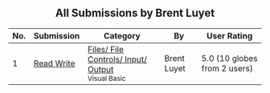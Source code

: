 ﻿<div align="center">

## All Submissions by Brent Luyet

</div>

No.  | Submission | Category | By   | User Rating
---- | ---------- | -------- | ---- | -----------
1 | [Read Write<br />](https://github.com/Planet-Source-Code/brent-luyet-read-write__1-45794) | [Files/ File Controls/ Input/ Output<br /><sup>Visual Basic</sup>](../ByCategory/files-file-controls-input-output__1-3.md) | Brent Luyet | 5.0 (10 globes from 2 users)
